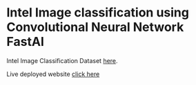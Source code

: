 # Intel Image classification using Convolutional Neural Network FastAI

Intel Image Classification Dataset [here](https://www.kaggle.com/puneet6060/intel-image-classification).

Live deployed website [click here](https://deep-cq3g.onrender.com/)

